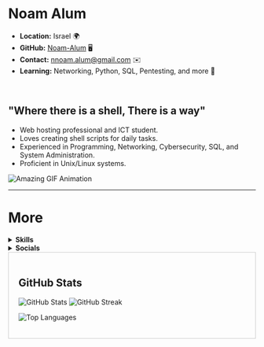 # Noam Alum

- **Location:** Israel 🌍
- **GitHub:** [Noam-Alum](https://github.com/Noam-Alum) 🖥️
- **Contact:** [nnoam.alum@gmail.com](mailto:nnoam.alum@gmail.com) ✉️
- **Learning:** Networking, Python, SQL, Pentesting, and more 🧠

<br>

## "Where there is a shell, There is a way"

- Web hosting professional and ICT student.
- Loves creating shell scripts for daily tasks.
- Experienced in Programming, Networking, Cybersecurity, SQL, and System Administration.
- Proficient in Unix/Linux systems.

![Amazing GIF Animation](https://i.gifer.com/RIGj.gif)

---

# More

<details>
  <summary><strong>Skills</strong></summary>
  <ul>
    <li><img src="https://raw.githubusercontent.com/danielcranney/readme-generator/main/public/icons/skills/python-colored.svg" alt="Python" width="36" height="36"></li>
    <li><img src="https://raw.githubusercontent.com/danielcranney/readme-generator/main/public/icons/skills/html5-colored.svg" alt="HTML5" width="36" height="36"></li>
    <li><img src="https://raw.githubusercontent.com/danielcranney/readme-generator/main/public/icons/skills/nodejs-colored.svg" alt="NodeJS" width="36" height="36"></li>
    <li><img src="https://raw.githubusercontent.com/danielcranney/readme-generator/main/public/icons/skills/mysql-colored.svg" alt="MySQL" width="36" height="36"></li>
    <li><img src="https://raw.githubusercontent.com/danielcranney/readme-generator/main/public/icons/skills/linux-colored.svg" alt="Linux" width="36" height="36"></li>
  </ul>
</details>

<details>
  <summary><strong>Socials</strong></summary>
  <ul>
    <li><a href="https://discord.com/users/noam_alum" rel="nofollow"><img src="https://raw.githubusercontent.com/danielcranney/readme-generator/main/public/icons/socials/discord.svg" width="32" height="32"></a></li>
    <li><a href="https://www.github.com/Noam-Alum"><img src="https://raw.githubusercontent.com/danielcranney/readme-generator/main/public/icons/socials/github.svg" width="32" height="32"></a></li>
    <li><a href="http://www.instagram.com/noam_alum" rel="nofollow"><img src="https://raw.githubusercontent.com/danielcranney/readme-generator/main/public/icons/socials/instagram.svg" width="32" height="32"></a></li>
    <li><a href="https://www.linkedin.com/in/noam-alum-51ba7421b/" rel="nofollow"><img src="https://raw.githubusercontent.com/danielcranney/readme-generator/main/public/icons/socials/linkedin.svg" width="32" height="32"></a></li>
  </ul>
</details>

<div style="max-width: 100%; padding: 20px; border: 1px solid #ccc; overflow: auto;">

## GitHub Stats

![GitHub Stats](https://github-readme-stats.vercel.app/api?username=Noam-Alum&theme=dark&hide_border=false&include_all_commits=false&count_private=true)
![GitHub Streak](https://github-readme-streak-stats.herokuapp.com/?user=Noam-Alum&theme=dark&hide_border=false)

![Top Languages](https://github-readme-stats.vercel.app/api/top-langs/?username=Noam-Alum&theme=dark&hide_border=false&include_all_commits=false&count_private=true&layout=compact)

</div>
